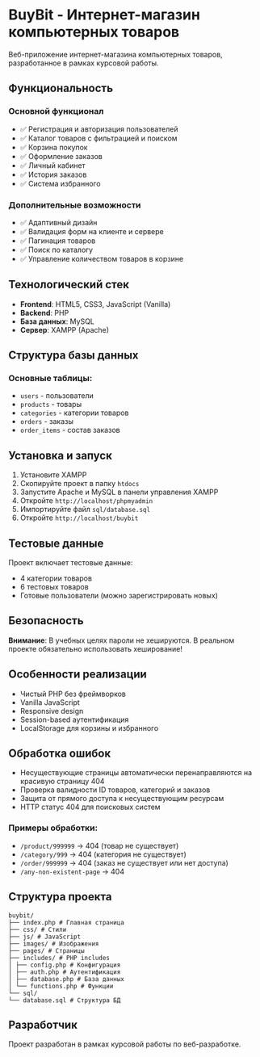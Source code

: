 # BuyBit - Интернет-магазин компьютерных товаров

Веб-приложение интернет-магазина компьютерных товаров, разработанное в рамках курсовой работы.

## Функциональность

### Основной функционал
- ✅ Регистрация и авторизация пользователей
- ✅ Каталог товаров с фильтрацией и поиском
- ✅ Корзина покупок
- ✅ Оформление заказов
- ✅ Личный кабинет
- ✅ История заказов
- ✅ Система избранного

### Дополнительные возможности
- ✅ Адаптивный дизайн
- ✅ Валидация форм на клиенте и сервере
- ✅ Пагинация товаров
- ✅ Поиск по каталогу
- ✅ Управление количеством товаров в корзине

## Технологический стек

- **Frontend**: HTML5, CSS3, JavaScript (Vanilla)
- **Backend**: PHP
- **База данных**: MySQL
- **Сервер**: XAMPP (Apache)

## Структура базы данных

### Основные таблицы:
- `users` - пользователи
- `products` - товары
- `categories` - категории товаров
- `orders` - заказы
- `order_items` - состав заказов

## Установка и запуск

1. Установите XAMPP
2. Скопируйте проект в папку `htdocs`
3. Запустите Apache и MySQL в панели управления XAMPP
4. Откройте `http://localhost/phpmyadmin`
5. Импортируйте файл `sql/database.sql`
6. Откройте `http://localhost/buybit`

## Тестовые данные

Проект включает тестовые данные:
- 4 категории товаров
- 6 тестовых товаров
- Готовые пользователи (можно зарегистрировать новых)

## Безопасность

**Внимание**: В учебных целях пароли не хешируются. В реальном проекте обязательно использовать хеширование!

## Особенности реализации

- Чистый PHP без фреймворков
- Vanilla JavaScript
- Responsive design
- Session-based аутентификация
- LocalStorage для корзины и избранного

## Обработка ошибок

- Несуществующие страницы автоматически перенаправляются на красивую страницу 404
- Проверка валидности ID товаров, категорий и заказов
- Защита от прямого доступа к несуществующим ресурсам
- HTTP статус 404 для поисковых систем

### Примеры обработки:
- `/product/999999` → 404 (товар не существует)
- `/category/999` → 404 (категория не существует)  
- `/order/999999` → 404 (заказ не существует или нет доступа)
- `/any-non-existent-page` → 404

## Структура проекта
```
buybit/
├── index.php # Главная страница
├── css/ # Стили
├── js/ # JavaScript
├── images/ # Изображения
├── pages/ # Страницы
├── includes/ # PHP includes
│ ├── config.php # Конфигурация
│ ├── auth.php # Аутентификация
│ ├── database.php # База данных
│ └── functions.php # Функции
└── sql/
└── database.sql # Структура БД
```

## Разработчик

Проект разработан в рамках курсовой работы по веб-разработке.